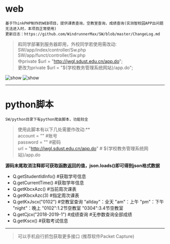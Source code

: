 # web
```
基于ThinkPHP制作的WEB项目，提供课表查询，空教室查询，成绩查询(实测智校园APP出问题无法进入时，本项目正常使用)  
更新日志：https://github.com/WindrunnerMax/SW/blob/master/ChangeLog.md
```
> 嵙同学部署到服务器即用，外校同学若使用需改动:
> SW/app/index/controller/Sw.php  
> SW/app/funct/controller/Sw.php  
> 中private $url = "http://jwgl.sdust.edu.cn/app.do";  
> 更改为private $url = "${学校教务管理系统网站}/app.do";

![show](https://raw.githubusercontent.com/WindrunnerMax/SW/master/public/show1.jpg)
![show](https://raw.githubusercontent.com/WindrunnerMax/SW/master/public/show2.jpg)

----
  
# python脚本
```
SW/python目录下有python爬虫脚本，功能较全
```
> 使用此脚本有以下几处需要作改动:**  
> account = "" #账号  
> password = "" #密码  
> url = "http://jwgl.sdust.edu.cn/app.do" # ${学校教务管理系统网站}/app.do  

**源码末尾取消注释即可获取函数返回的值，json.loads()即可得到json格式数据**  
* Q.getStudentIdInfo() #获取学号信息
* Q.getCurrentTime() #获取学年信息
* Q.getKbcxAzc() #当前周次课表
* Q.getKbcxAzc(3) #指定周次课表
* Q.getKxJscx("0102") #空教室查询 "allday"：全天 "am"：上午 "pm"：下午 "night"：晚上 "0102":1.2节空教室 "0304":3.4节空教室
* Q.getCjcx("2018-2019-1") #成绩查询 #无参数查询全部成绩
* Q.getKscx() #获取考试信息
----
   
> 可以手机自行抓包获取更多接口 (推荐软件Packet Capture)
